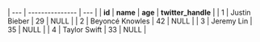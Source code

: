 | --- | --------------- | --- |
| **id** | **name** | **age** | **twitter_handle** |
| 1 | Justin Bieber | 29 | NULL |
| 2 | Beyoncé Knowles | 42 | NULL |
| 3 | Jeremy Lin | 35 | NULL |
| 4 | Taylor Swift | 33 | NULL |
